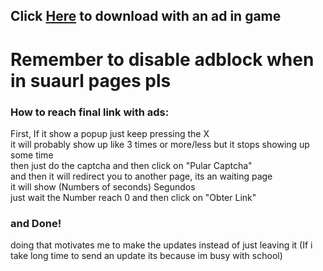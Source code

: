 ## Click [Here](https://bit.ly/better-sploop-script-link) to download with an ad in game
# Remember to disable adblock when in suaurl pages pls
### How to reach final link with ads:

First, If it show a popup just keep pressing the X <br>
it will probably show up like 3 times or more/less but it stops showing up some time<br>
then just do the captcha and then click on "Pular Captcha"<br>
and then it will redirect you to another page, its an waiting page<br>
it will show (Numbers of seconds) Segundos<br>
just wait the Number reach 0 and then click on "Obter Link"<br>
### and Done!
doing that motivates me to make the updates instead of just leaving it
(If i take long time to send an update its because im busy with school)
